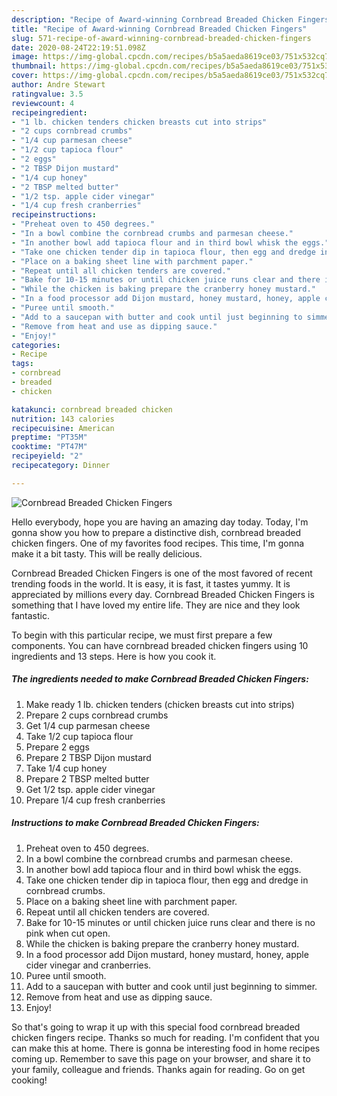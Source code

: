 ```yaml
---
description: "Recipe of Award-winning Cornbread Breaded Chicken Fingers"
title: "Recipe of Award-winning Cornbread Breaded Chicken Fingers"
slug: 571-recipe-of-award-winning-cornbread-breaded-chicken-fingers
date: 2020-08-24T22:19:51.098Z
image: https://img-global.cpcdn.com/recipes/b5a5aeda8619ce03/751x532cq70/cornbread-breaded-chicken-fingers-recipe-main-photo.jpg
thumbnail: https://img-global.cpcdn.com/recipes/b5a5aeda8619ce03/751x532cq70/cornbread-breaded-chicken-fingers-recipe-main-photo.jpg
cover: https://img-global.cpcdn.com/recipes/b5a5aeda8619ce03/751x532cq70/cornbread-breaded-chicken-fingers-recipe-main-photo.jpg
author: Andre Stewart
ratingvalue: 3.5
reviewcount: 4
recipeingredient:
- "1 lb. chicken tenders chicken breasts cut into strips"
- "2 cups cornbread crumbs"
- "1/4 cup parmesan cheese"
- "1/2 cup tapioca flour"
- "2 eggs"
- "2 TBSP Dijon mustard"
- "1/4 cup honey"
- "2 TBSP melted butter"
- "1/2 tsp. apple cider vinegar"
- "1/4 cup fresh cranberries"
recipeinstructions:
- "Preheat oven to 450 degrees."
- "In a bowl combine the cornbread crumbs and parmesan cheese."
- "In another bowl add tapioca flour and in third bowl whisk the eggs."
- "Take one chicken tender dip in tapioca flour, then egg and dredge in cornbread crumbs."
- "Place on a baking sheet line with parchment paper."
- "Repeat until all chicken tenders are covered."
- "Bake for 10-15 minutes or until chicken juice runs clear and there is no pink when cut open."
- "While the chicken is baking prepare the cranberry honey mustard."
- "In a food processor add Dijon mustard, honey mustard, honey, apple cider vinegar and cranberries."
- "Puree until smooth."
- "Add to a saucepan with butter and cook until just beginning to simmer."
- "Remove from heat and use as dipping sauce."
- "Enjoy!"
categories:
- Recipe
tags:
- cornbread
- breaded
- chicken

katakunci: cornbread breaded chicken 
nutrition: 143 calories
recipecuisine: American
preptime: "PT35M"
cooktime: "PT47M"
recipeyield: "2"
recipecategory: Dinner

---
```



![Cornbread Breaded Chicken Fingers](https://img-global.cpcdn.com/recipes/b5a5aeda8619ce03/751x532cq70/cornbread-breaded-chicken-fingers-recipe-main-photo.jpg)

Hello everybody, hope you are having an amazing day today. Today, I'm gonna show you how to prepare a distinctive dish, cornbread breaded chicken fingers. One of my favorites food recipes. This time, I'm gonna make it a bit tasty. This will be really delicious.

Cornbread Breaded Chicken Fingers is one of the most favored of recent trending foods in the world. It is easy, it is fast, it tastes yummy. It is appreciated by millions every day. Cornbread Breaded Chicken Fingers is something that I have loved my entire life. They are nice and they look fantastic.




To begin with this particular recipe, we must first prepare a few components. You can have cornbread breaded chicken fingers using 10 ingredients and 13 steps. Here is how you cook it.

##### The ingredients needed to make Cornbread Breaded Chicken Fingers:

1. Make ready 1 lb. chicken tenders (chicken breasts cut into strips)
1. Prepare 2 cups cornbread crumbs
1. Get 1/4 cup parmesan cheese
1. Take 1/2 cup tapioca flour
1. Prepare 2 eggs
1. Prepare 2 TBSP Dijon mustard
1. Take 1/4 cup honey
1. Prepare 2 TBSP melted butter
1. Get 1/2 tsp. apple cider vinegar
1. Prepare 1/4 cup fresh cranberries




##### Instructions to make Cornbread Breaded Chicken Fingers:

1. Preheat oven to 450 degrees.
1. In a bowl combine the cornbread crumbs and parmesan cheese.
1. In another bowl add tapioca flour and in third bowl whisk the eggs.
1. Take one chicken tender dip in tapioca flour, then egg and dredge in cornbread crumbs.
1. Place on a baking sheet line with parchment paper.
1. Repeat until all chicken tenders are covered.
1. Bake for 10-15 minutes or until chicken juice runs clear and there is no pink when cut open.
1. While the chicken is baking prepare the cranberry honey mustard.
1. In a food processor add Dijon mustard, honey mustard, honey, apple cider vinegar and cranberries.
1. Puree until smooth.
1. Add to a saucepan with butter and cook until just beginning to simmer.
1. Remove from heat and use as dipping sauce.
1. Enjoy!




So that's going to wrap it up with this special food cornbread breaded chicken fingers recipe. Thanks so much for reading. I'm confident that you can make this at home. There is gonna be interesting food in home recipes coming up. Remember to save this page on your browser, and share it to your family, colleague and friends. Thanks again for reading. Go on get cooking!

